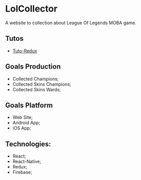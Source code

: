 # LolCollector

A website to collection about League Of Legends MOBA game.

## Tutos

- [Tuto-Redux](https://github.com/happypoulp/redux-tutorial/)

## Goals Production

- Collected Champions;
- Collected Skins Champions;
- Collected Skins Wards;

## Goals Platform

- Web Site;
- Android App;
- iOS App;

## Technologies:

- React;
- React-Native;
- Redux;
- Firebase;
